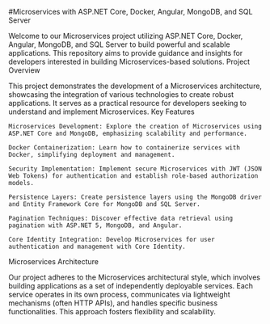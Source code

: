 #Microservices with ASP.NET Core, Docker, Angular, MongoDB, and SQL Server

Welcome to our Microservices project utilizing ASP.NET Core, Docker, Angular, MongoDB, and SQL Server to build powerful and scalable applications. This repository aims to provide guidance and insights for developers interested in building Microservices-based solutions.
Project Overview

This project demonstrates the development of a Microservices architecture, showcasing the integration of various technologies to create robust applications. It serves as a practical resource for developers seeking to understand and implement Microservices.
Key Features

    Microservices Development: Explore the creation of Microservices using ASP.NET Core and MongoDB, emphasizing scalability and performance.

    Docker Containerization: Learn how to containerize services with Docker, simplifying deployment and management.

    Security Implementation: Implement secure Microservices with JWT (JSON Web Tokens) for authentication and establish role-based authorization models.

    Persistence Layers: Create persistence layers using the MongoDB driver and Entity Framework Core for MongoDB and SQL Server.

    Pagination Techniques: Discover effective data retrieval using pagination with ASP.NET 5, MongoDB, and Angular.

    Core Identity Integration: Develop Microservices for user authentication and management with Core Identity.

Microservices Architecture

Our project adheres to the Microservices architectural style, which involves building applications as a set of independently deployable services. Each service operates in its own process, communicates via lightweight mechanisms (often HTTP APIs), and handles specific business functionalities. This approach fosters flexibility and scalability.


